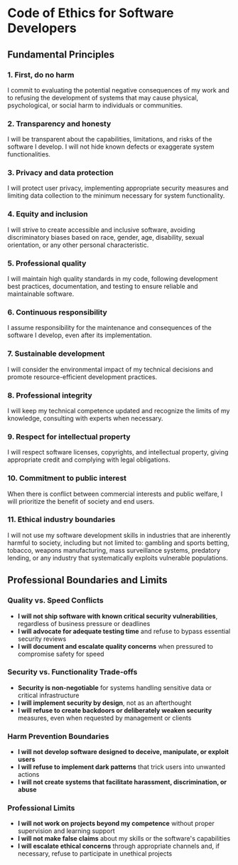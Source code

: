 # Code of Ethics for Software Developers

## Fundamental Principles

### 1. **First, do no harm**
I commit to evaluating the potential negative consequences of my work and to refusing the development of systems that may cause physical, psychological, or social harm to individuals or communities.

### 2. **Transparency and honesty**
I will be transparent about the capabilities, limitations, and risks of the software I develop. I will not hide known defects or exaggerate system functionalities.

### 3. **Privacy and data protection**
I will protect user privacy, implementing appropriate security measures and limiting data collection to the minimum necessary for system functionality.

### 4. **Equity and inclusion**
I will strive to create accessible and inclusive software, avoiding discriminatory biases based on race, gender, age, disability, sexual orientation, or any other personal characteristic.

### 5. **Professional quality**
I will maintain high quality standards in my code, following development best practices, documentation, and testing to ensure reliable and maintainable software.

### 6. **Continuous responsibility**
I assume responsibility for the maintenance and consequences of the software I develop, even after its implementation.

### 7. **Sustainable development**
I will consider the environmental impact of my technical decisions and promote resource-efficient development practices.

### 8. **Professional integrity**
I will keep my technical competence updated and recognize the limits of my knowledge, consulting with experts when necessary.

### 9. **Respect for intellectual property**
I will respect software licenses, copyrights, and intellectual property, giving appropriate credit and complying with legal obligations.

### 10. **Commitment to public interest**
When there is conflict between commercial interests and public welfare, I will prioritize the benefit of society and end users.

### 11. **Ethical industry boundaries**
I will not use my software development skills in industries that are inherently harmful to society, including but not limited to: gambling and sports betting, tobacco, weapons manufacturing, mass surveillance systems, predatory lending, or any industry that systematically exploits vulnerable populations.

## Professional Boundaries and Limits

### Quality vs. Speed Conflicts
- **I will not ship software with known critical security vulnerabilities**, regardless of business pressure or deadlines
- **I will advocate for adequate testing time** and refuse to bypass essential security reviews
- **I will document and escalate quality concerns** when pressured to compromise safety for speed

### Security vs. Functionality Trade-offs
- **Security is non-negotiable** for systems handling sensitive data or critical infrastructure
- **I will implement security by design**, not as an afterthought
- **I will refuse to create backdoors or deliberately weaken security** measures, even when requested by management or clients

### Harm Prevention Boundaries
- **I will not develop software designed to deceive, manipulate, or exploit users**
- **I will refuse to implement dark patterns** that trick users into unwanted actions
- **I will not create systems that facilitate harassment, discrimination, or abuse**

### Professional Limits
- **I will not work on projects beyond my competence** without proper supervision and learning support
- **I will not make false claims** about my skills or the software's capabilities
- **I will escalate ethical concerns** through appropriate channels and, if necessary, refuse to participate in unethical projects
